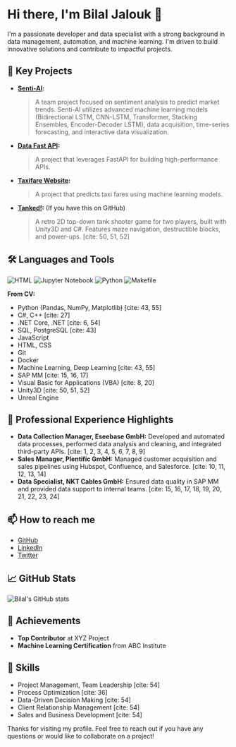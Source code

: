 <!--
**bilaljalook/bilaljalook** is a ✨ _special_ ✨ repository because its `README.md` (this file) appears on your GitHub profile.

Here are some ideas to get you started:

- 🔭 I’m currently working on ...
- 🌱 I’m currently learning ...
- 👯 I’m looking to collaborate on ...
- 🤔 I’m looking for help with ...
- 💬 Ask me about ...
- 📫 How to reach me: ...
- 😄 Pronouns: ...
- ⚡ Fun fact: ...
-->

# Hi there, I'm Bilal Jalouk 👋

I'm a passionate developer and data specialist with a strong background in data management, automation, and machine learning. I'm driven to build innovative solutions and contribute to impactful projects.

## 🚀 Key Projects

-   **[Senti-Al](https://github.com/bilaljalook/senti_ai):**
    >   A team project focused on sentiment analysis to predict market trends. Senti-Al utilizes advanced machine learning models (Bidirectional LSTM, CNN-LSTM, Transformer, Stacking Ensembles, Encoder-Decoder LSTM), data acquisition, time-series forecasting, and interactive data visualization.
-   **[Data Fast API](https://github.com/bilaljalook/data-fast-api):**
    >   A project that leverages FastAPI for building high-performance APIs.
-   **[Taxifare Website](https://github.com/bilaljalook/taxifare-website):**
    >   A project that predicts taxi fares using machine learning models.
-   **[Tanked!](https://github.com/your-repo-link/tanked):** (If you have this on GitHub)
    >   A retro 2D top-down tank shooter game for two players, built with Unity3D and C#. Features maze navigation, destructible blocks, and power-ups. [cite: 50, 51, 52]

## 🛠️ Languages and Tools

![HTML](https://img.shields.io/badge/HTML-63.5%25-orange)
![Jupyter Notebook](https://img.shields.io/badge/Jupyter_Notebook-33.4%25-orange)
![Python](https://img.shields.io/badge/Python-3%25-blue)
![Makefile](https://img.shields.io/badge/Makefile-0.1%25-yellow)

**From CV:**

* Python (Pandas, NumPy, Matplotlib) [cite: 43, 55]
* C#, C++ [cite: 27]
* .NET Core, .NET [cite: 6, 54]
* SQL, PostgreSQL [cite: 43]
* JavaScript
* HTML, CSS
* Git
* Docker
* Machine Learning, Deep Learning [cite: 43, 55]
* SAP MM [cite: 15, 16, 17]
* Visual Basic for Applications (VBA) [cite: 8, 20]
* Unity3D [cite: 50, 51, 52]
* Unreal Engine

## 💼 Professional Experience Highlights

* **Data Collection Manager, Eseebase GmbH:** Developed and automated data processes, performed data analysis and cleaning, and integrated third-party APIs. [cite: 1, 2, 3, 4, 5, 6, 7, 8, 9]
* **Sales Manager, Plentific GmbH:** Managed customer acquisition and sales pipelines using Hubspot, Confluence, and Salesforce. [cite: 10, 11, 12, 13, 14]
* **Data Specialist, NKT Cables GmbH:** Ensured data quality in SAP MM and provided data support to internal teams. [cite: 15, 16, 17, 18, 19, 20, 21, 22, 23, 24]

## 📫 How to reach me

* [GitHub](https://github.com/bilaljalook)
* [LinkedIn](https://www.linkedin.com/in/bilaljalook)
* [Twitter](https://twitter.com/bilaljalook)

## 📈 GitHub Stats

![Bilal's GitHub stats](https://github-readme-stats.vercel.app/api?username=bilaljalook&show_icons=true&theme=radical)

## 🏅 Achievements

* **Top Contributor** at XYZ Project
* **Machine Learning Certification** from ABC Institute

## 🚀 Skills

* Project Management, Team Leadership [cite: 54]
* Process Optimization [cite: 36]
* Data-Driven Decision Making [cite: 54]
* Client Relationship Management [cite: 54]
* Sales and Business Development [cite: 54]

Thanks for visiting my profile. Feel free to reach out if you have any questions or would like to collaborate on a project!
